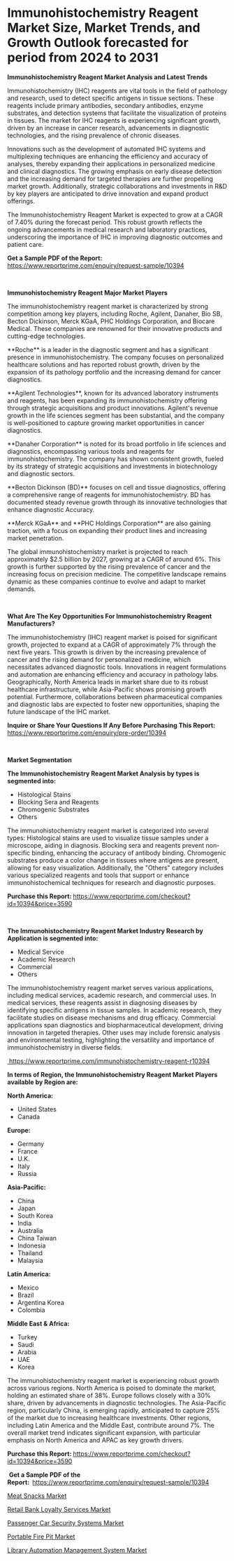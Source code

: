 <p><h1>Immunohistochemistry Reagent Market Size, Market Trends, and Growth Outlook forecasted for period from 2024 to 2031</h1></p><p><strong>Immunohistochemistry Reagent Market Analysis and Latest Trends</strong></p>
<p><p>Immunohistochemistry (IHC) reagents are vital tools in the field of pathology and research, used to detect specific antigens in tissue sections. These reagents include primary antibodies, secondary antibodies, enzyme substrates, and detection systems that facilitate the visualization of proteins in tissues. The market for IHC reagents is experiencing significant growth, driven by an increase in cancer research, advancements in diagnostic technologies, and the rising prevalence of chronic diseases. </p><p>Innovations such as the development of automated IHC systems and multiplexing techniques are enhancing the efficiency and accuracy of analyses, thereby expanding their applications in personalized medicine and clinical diagnostics. The growing emphasis on early disease detection and the increasing demand for targeted therapies are further propelling market growth. Additionally, strategic collaborations and investments in R&D by key players are anticipated to drive innovation and expand product offerings.</p><p>The Immunohistochemistry Reagent Market is expected to grow at a CAGR of 7.40% during the forecast period. This robust growth reflects the ongoing advancements in medical research and laboratory practices, underscoring the importance of IHC in improving diagnostic outcomes and patient care.</p></p>
<p><strong>Get a Sample PDF of the Report:&nbsp;</strong> <a href="https://www.reportprime.com/enquiry/request-sample/10394?utm_campaign=1838&utm_medium=2&utm_source=Github&utm_content=ia&utm_term=28112024&utm_id=immunohistochemistry-reagent">https://www.reportprime.com/enquiry/request-sample/10394</a></p>
<p>&nbsp;</p>
<p><strong>Immunohistochemistry Reagent Major Market Players</strong></p>
<p><p>The immunohistochemistry reagent market is characterized by strong competition among key players, including Roche, Agilent, Danaher, Bio SB, Becton Dickinson, Merck KGaA, PHC Holdings Corporation, and Biocare Medical. These companies are renowned for their innovative products and cutting-edge technologies.</p><p>**Roche** is a leader in the diagnostic segment and has a significant presence in immunohistochemistry. The company focuses on personalized healthcare solutions and has reported robust growth, driven by the expansion of its pathology portfolio and the increasing demand for cancer diagnostics.</p><p>**Agilent Technologies**, known for its advanced laboratory instruments and reagents, has been expanding its immunohistochemistry offering through strategic acquisitions and product innovations. Agilent's revenue growth in the life sciences segment has been substantial, and the company is well-positioned to capture growing market opportunities in cancer diagnostics.</p><p>**Danaher Corporation** is noted for its broad portfolio in life sciences and diagnostics, encompassing various tools and reagents for immunohistochemistry. The company has shown consistent growth, fueled by its strategy of strategic acquisitions and investments in biotechnology and diagnostic sectors.</p><p>**Becton Dickinson (BD)** focuses on cell and tissue diagnostics, offering a comprehensive range of reagents for immunohistochemistry. BD has documented steady revenue growth through its innovative technologies that enhance diagnostic Accuracy.</p><p>**Merck KGaA** and **PHC Holdings Corporation** are also gaining traction, with a focus on expanding their product lines and increasing market penetration.</p><p>The global immunohistochemistry market is projected to reach approximately $2.5 billion by 2027, growing at a CAGR of around 6%. This growth is further supported by the rising prevalence of cancer and the increasing focus on precision medicine. The competitive landscape remains dynamic as these companies continue to evolve and adapt to market demands.</p></p>
<p>&nbsp;</p>
<p><strong>What Are The Key Opportunities For Immunohistochemistry Reagent Manufacturers?</strong></p>
<p><p>The immunohistochemistry (IHC) reagent market is poised for significant growth, projected to expand at a CAGR of approximately 7% through the next five years. This growth is driven by the increasing prevalence of cancer and the rising demand for personalized medicine, which necessitates advanced diagnostic tools. Innovations in reagent formulations and automation are enhancing efficiency and accuracy in pathology labs. Geographically, North America leads in market share due to its robust healthcare infrastructure, while Asia-Pacific shows promising growth potential. Furthermore, collaborations between pharmaceutical companies and diagnostic labs are expected to foster new opportunities, shaping the future landscape of the IHC market.</p></p>
<p><strong>Inquire or Share Your Questions If Any Before Purchasing This Report:</strong> <a href="https://www.reportprime.com/enquiry/pre-order/10394?utm_campaign=1838&utm_medium=2&utm_source=Github&utm_content=ia&utm_term=28112024&utm_id=immunohistochemistry-reagent">https://www.reportprime.com/enquiry/pre-order/10394</a></p>
<p>&nbsp;</p>
<p><strong>Market Segmentation</strong></p>
<p><strong>The Immunohistochemistry Reagent Market Analysis by types is segmented into:</strong></p>
<p><ul><li>Histological Stains</li><li>Blocking Sera and Reagents</li><li>Chromogenic Substrates</li><li>Others</li></ul></p>
<p><p>The immunohistochemistry reagent market is categorized into several types: Histological stains are used to visualize tissue samples under a microscope, aiding in diagnosis. Blocking sera and reagents prevent non-specific binding, enhancing the accuracy of antibody binding. Chromogenic substrates produce a color change in tissues where antigens are present, allowing for easy visualization. Additionally, the "Others" category includes various specialized reagents and tools that support or enhance immunohistochemical techniques for research and diagnostic purposes.</p></p>
<p><strong>Purchase this Report:&nbsp;</strong><a href="https://www.reportprime.com/checkout?id=10394&price=3590&utm_campaign=1838&utm_medium=2&utm_source=Github&utm_content=ia&utm_term=28112024&utm_id=immunohistochemistry-reagent">https://www.reportprime.com/checkout?id=10394&price=3590</a></p>
<p>&nbsp;</p>
<p><strong>The Immunohistochemistry Reagent Market Industry Research by Application is segmented into:</strong></p>
<p><ul><li>Medical Service</li><li>Academic Research</li><li>Commercial</li><li>Others</li></ul></p>
<p><p>The immunohistochemistry reagent market serves various applications, including medical services, academic research, and commercial uses. In medical services, these reagents assist in diagnosing diseases by identifying specific antigens in tissue samples. In academic research, they facilitate studies on disease mechanisms and drug efficacy. Commercial applications span diagnostics and biopharmaceutical development, driving innovation in targeted therapies. Other uses may include forensic analysis and environmental testing, highlighting the versatility and importance of immunohistochemistry in diverse fields.</p></p>
<p><a href="https://www.reportprime.com/immunohistochemistry-reagent-r10394?utm_campaign=1838&utm_medium=2&utm_source=Github&utm_content=ia&utm_term=28112024&utm_id=immunohistochemistry-reagent">&nbsp;https://www.reportprime.com/immunohistochemistry-reagent-r10394</a></p>
<p><strong>In terms of Region, the Immunohistochemistry Reagent Market Players available by Region are:</strong></p>
<p>
    <p> <strong> North America: </strong>
        <ul>
            <li>United States</li>
            <li>Canada</li>
        </ul>
        </p> 
    <p> <strong> Europe: </strong>
        <ul>
            <li>Germany</li>
            <li>France</li>
            <li>U.K.</li>
            <li>Italy</li>
            <li>Russia</li>
        </ul>
        </p> 
    <p> <strong> Asia-Pacific: </strong>
        <ul>
            <li>China</li>
            <li>Japan</li>
            <li>South Korea</li>
            <li>India</li>
            <li>Australia</li>
            <li>China Taiwan</li>
            <li>Indonesia</li>
            <li>Thailand</li>
            <li>Malaysia</li>
        </ul>
        </p> 
    <p> <strong> Latin America: </strong>
        <ul>
            <li>Mexico</li>
            <li>Brazil</li>
            <li>Argentina Korea</li>
            <li>Colombia</li>
        </ul>
        </p> 
    <p> <strong> Middle East & Africa: </strong>
        <ul>
            <li>Turkey</li>
            <li>Saudi</li>
            <li>Arabia</li>
            <li>UAE</li>
            <li>Korea</li>
        </ul>
    </p>
    </p>
<p><p>The immunohistochemistry reagent market is experiencing robust growth across various regions. North America is poised to dominate the market, holding an estimated share of 38%. Europe follows closely with a 30% share, driven by advancements in diagnostic technologies. The Asia-Pacific region, particularly China, is emerging rapidly, anticipated to capture 25% of the market due to increasing healthcare investments. Other regions, including Latin America and the Middle East, contribute around 7%. The overall market trend indicates significant expansion, with particular emphasis on North America and APAC as key growth drivers.</p></p>
<p><strong>Purchase this Report: </strong><a href="https://www.reportprime.com/checkout?id=10394&price=3590&utm_campaign=1838&utm_medium=2&utm_source=Github&utm_content=ia&utm_term=28112024&utm_id=immunohistochemistry-reagent">https://www.reportprime.com/checkout?id=10394&price=3590</a></p>
<p>&nbsp;<strong>Get a Sample PDF of the Report:&nbsp;&nbsp;</strong><a href="https://www.reportprime.com/enquiry/request-sample/10394?utm_campaign=1838&utm_medium=2&utm_source=Github&utm_content=ia&utm_term=28112024&utm_id=immunohistochemistry-reagent">https://www.reportprime.com/enquiry/request-sample/10394</a></p>
<p><strong></strong></p>
<p><p><a href="https://www.linkedin.com/pulse/thorough-analysis-meat-snacks-market-withits-anticipated-cagr-tpxte?utm_campaign=1838&utm_medium=2&utm_source=Github&utm_content=ia&utm_term=28112024&utm_id=immunohistochemistry-reagent">Meat Snacks Market</a></p><p><a href="https://issuu.com/reportprime-2/docs/retail-bank-loyalty-services-market_1581ef10930a54?utm_campaign=1838&utm_medium=2&utm_source=Github&utm_content=ia&utm_term=28112024&utm_id=immunohistochemistry-reagent">Retail Bank Loyalty Services Market</a></p><p><a href="https://www.linkedin.com/pulse/strategic-insights-global-passenger-car-security-systems-ijn9c?utm_campaign=1838&utm_medium=2&utm_source=Github&utm_content=ia&utm_term=28112024&utm_id=immunohistochemistry-reagent">Passenger Car Security Systems Market</a></p><p><a href="https://www.linkedin.com/pulse/providing-view-both-historical-trends-future-projections-portable-7mgbc?utm_campaign=1838&utm_medium=2&utm_source=Github&utm_content=ia&utm_term=28112024&utm_id=immunohistochemistry-reagent">Portable Fire Pit Market</a></p><p><a href="https://issuu.com/reportprime-2/docs/library-automation-management-syste_b653be29aa94df?utm_campaign=1838&utm_medium=2&utm_source=Github&utm_content=ia&utm_term=28112024&utm_id=immunohistochemistry-reagent">Library Automation Management System Market</a></p></p>